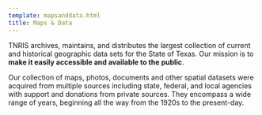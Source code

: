 ```yaml
---
template: mapsanddata.html
title: Maps & Data
---
```


TNRIS archives, maintains, and distributes the largest collection of current and historical geographic data sets for the State of Texas. Our mission is to **make it easily accessible and available to the public**.

Our collection of maps, photos, documents and other spatial datasets were acquired from multiple sources including state, federal, and local agencies with support and donations from private sources. They encompass a wide range of years, beginning all the way from the 1920s to the present-day.